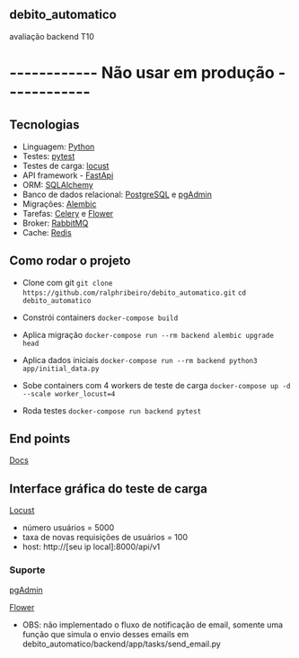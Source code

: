 ## debito_automatico

avaliação backend T10


# ------------ Não usar em produção ------------





## Tecnologias
- Linguagem: [Python](https://www.python.org/)
- Testes: [pytest](https://docs.pytest.org/en/latest/)
- Testes de carga: [locust](https://locust.io/)
- API framework - [FastApi](https://fastapi.tiangolo.com/)
- ORM: [SQLAlchemy](https://www.sqlalchemy.org/link)
- Banco de dados relacional: [PostgreSQL](https://www.postgresql.org/) e [pgAdmin](https://www.pgadmin.org/)
- Migrações: [Alembic](https://alembic.sqlalchemy.org/en/latest/link)
- Tarefas: [Celery](https://pypi.org/project/celery/) e [Flower](https://flower.readthedocs.io/en/latest/)
- Broker: [RabbitMQ](https://www.rabbitmq.com/)
- Cache: [Redis](https://redis.io/)




## Como rodar o projeto
- Clone com git
`git clone https://github.com/ralphribeiro/debito_automatico.git`
`cd debito_automatico`

- Constrói containers
`docker-compose build`

- Aplica migração
`docker-compose run --rm backend alembic upgrade head`

- Aplica dados iniciais
`docker-compose run --rm backend python3 app/initial_data.py`

- Sobe containers com 4 workers de teste de carga
`docker-compose up -d --scale worker_locust=4`

- Roda testes
`docker-compose run backend pytest`





## End points

[Docs](http://localhost:8000/api/v1/docs)


## Interface gráfica do teste de carga

[Locust](http://0.0.0.0:8089/)

- número usuários = 5000
- taxa de novas requisições de usuários = 100
- host: http://[seu ip local]:8000/api/v1



### Suporte

[pgAdmin](http://localhost:5050/)

[Flower](http://localhost:5555/)


- OBS: não implementado o fluxo de notificação de email, somente uma função que simula o envio desses emails em debito_automatico/backend/app/tasks/send_email.py
